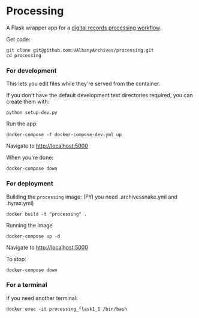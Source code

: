# Processing

A Flask wrapper app for a [digital records processing workflow](https://github.com/UAlbanyArchives/ingest-processing-workflow).

Get code:
```
git clone git@github.com:UAlbanyArchives/processing.git
cd processing
```

### For development
This lets you edit files while they're served from the container.

If you don't have the default development test directories required, you can create them with:
```
python setup-dev.py
```

Run the app:
```
docker-compose -f docker-compose-dev.yml up
```

Navigate to [http://localhost:5000](http://localhost:5000)

When you're done:
```
docker-compose down
```

### For deployment

Building the `processing` image:
(FYI you need .archivessnake.yml and .hyrax.yml)
```
docker build -t "processing" .
```

Running the image
```
docker-compose up -d
```
Navigate to [http://localhost:5000](http://localhost:5000)

To stop:
```
docker-compose down
```

### For a terminal

If you need another terminal:
```
docker exec -it processing_flask1_1 /bin/bash
```